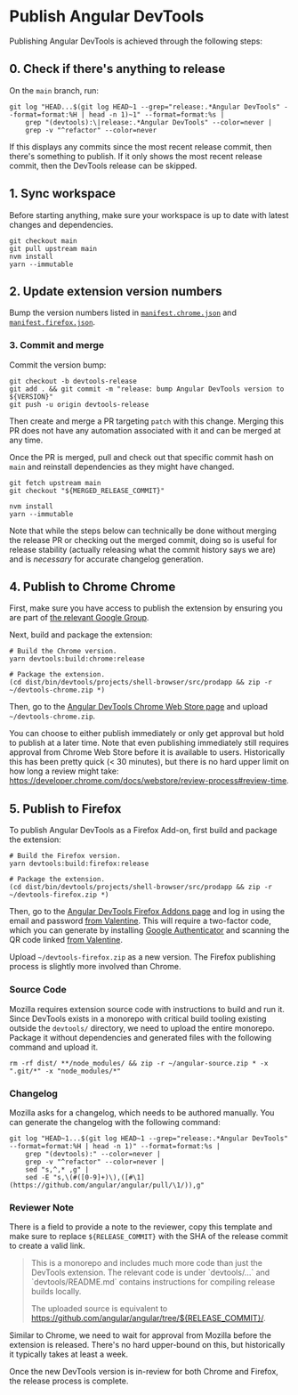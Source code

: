 # Publish Angular DevTools

Publishing Angular DevTools is achieved through the following steps:

## 0. Check if there's anything to release

On the `main` branch, run:

```shell
git log "HEAD...$(git log HEAD~1 --grep="release:.*Angular DevTools" --format=format:%H | head -n 1)~1" --format=format:%s |
    grep "(devtools):\|release:.*Angular DevTools" --color=never |
    grep -v "^refactor" --color=never
```

If this displays any commits since the most recent release commit, then there's something to publish.
If it only shows the most recent release commit, then the DevTools release can be skipped.

## 1. Sync workspace

Before starting anything, make sure your workspace is up to date with latest changes and dependencies.

```shell
git checkout main
git pull upstream main
nvm install
yarn --immutable
```

## 2. Update extension version numbers

Bump the version numbers listed in
[`manifest.chrome.json`](/devtools/projects/shell-browser/src/manifest/manifest.chrome.json)
and [`manifest.firefox.json`](/devtools/projects/shell-browser/src/manifest/manifest.firefox.json).

### 3. Commit and merge

Commit the version bump:

```shell
git checkout -b devtools-release
git add . && git commit -m "release: bump Angular DevTools version to ${VERSION}"
git push -u origin devtools-release
```

Then create and merge a PR targeting `patch` with this change. Merging this PR does not
have any automation associated with it and can be merged at any time.

Once the PR is merged, pull and check out that specific commit hash on `main` and reinstall
dependencies as they might have changed.

```shell
git fetch upstream main
git checkout "${MERGED_RELEASE_COMMIT}"

nvm install
yarn --immutable
```

Note that while the steps below can technically be done without merging the release PR
or checking out the merged commit, doing so is useful for release stability (actually
releasing what the commit history says we are) and is _necessary_ for accurate changelog
generation.

## 4. Publish to Chrome Chrome

First, make sure you have access to publish the extension by ensuring you are part of
[the relevant Google Group](http://g/angular-chrome-web-store-publisher).

Next, build and package the extension:

```shell
# Build the Chrome version.
yarn devtools:build:chrome:release

# Package the extension.
(cd dist/bin/devtools/projects/shell-browser/src/prodapp && zip -r ~/devtools-chrome.zip *)
```

Then, go to the
[Angular DevTools Chrome Web Store page](https://chrome.google.com/webstore/devconsole/19161719-4eee-48dc-959e-8d18cea83699/ienfalfjdbdpebioblfackkekamfmbnh/edit/package)
and upload `~/devtools-chrome.zip`.

You can choose to either publish immediately or only get approval but hold to publish at a later time.
Note that even publishing immediately still requires approval from Chrome Web Store before it is
available to users. Historically this has been pretty quick (< 30 minutes), but there is no hard upper
limit on how long a review might take: https://developer.chrome.com/docs/webstore/review-process#review-time.

## 5. Publish to Firefox

To publish Angular DevTools as a Firefox Add-on, first build and package the extension:

```shell
# Build the Firefox version.
yarn devtools:build:firefox:release

# Package the extension.
(cd dist/bin/devtools/projects/shell-browser/src/prodapp && zip -r ~/devtools-firefox.zip *)
```

Then, go to the
[Angular DevTools Firefox Addons page](https://addons.mozilla.org/en-US/developers/addon/angular-devtools/edit)
and log in using the email and password [from Valentine](http://valentine/#/show/1651707871496288).
This will require a two-factor code, which you can generate by installing
[Google Authenticator](https://play.google.com/store/apps/details?id=com.google.android.apps.authenticator2)
and scanning the QR code linked [from Valentine](http://valentine/#/show/1651792043556329).

Upload `~/devtools-firefox.zip` as a new version. The Firefox publishing process is slightly more
involved than Chrome.

### Source Code

Mozilla requires extension source code with instructions to build and run it. Since DevTools
exists in a monorepo with critical build tooling existing outside the `devtools/` directory, we
need to upload the entire monorepo. Package it without dependencies and generated files with the
following command and upload it.

```shell
rm -rf dist/ **/node_modules/ && zip -r ~/angular-source.zip * -x ".git/*" -x "node_modules/*"
```

### Changelog

Mozilla asks for a changelog, which needs to be authored manually. You can generate the changelog
with the following command:

```shell
git log "HEAD~1...$(git log HEAD~1 --grep="release:.*Angular DevTools" --format=format:%H | head -n 1)" --format=format:%s |
    grep "(devtools):" --color=never |
    grep -v "^refactor" --color=never |
    sed "s,^,* ,g" |
    sed -E "s,\(#([0-9]+)\),([#\1](https://github.com/angular/angular/pull/\1/)),g"
```

### Reviewer Note

There is a field to provide a note to the reviewer, copy this template and make sure to replace
`${RELEASE_COMMIT}` with the SHA of the release commit to create a valid link.

> This is a monorepo and includes much more code than just the DevTools extension. The relevant
> code is under \`devtools/...\` and \`devtools/README.md\` contains instructions for compiling
> release builds locally.
>
> The uploaded source is equivalent to
> https://github.com/angular/angular/tree/${RELEASE_COMMIT}/.

Similar to Chrome, we need to wait for approval from Mozilla before the extension is released.
There's no hard upper-bound on this, but historically it typically takes at least a week.

Once the new DevTools version is in-review for both Chrome and Firefox, the release process is
complete.

